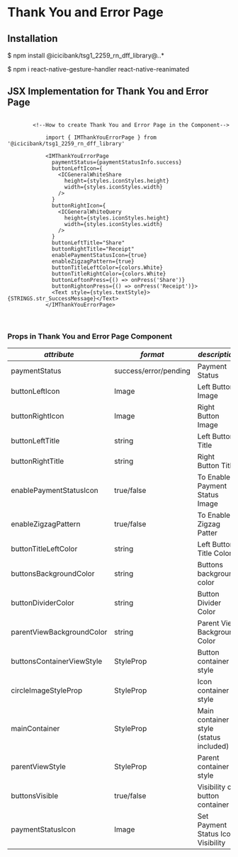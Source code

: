 # Thank You and Error Page

## Installation

$ npm install @icicibank/tsg1_2259_rn_dff_library@*.*.*

<!--Other dependencies using npm -->

$ npm i react-native-gesture-handler react-native-reanimated

## JSX Implementation for Thank You and Error Page

```JSX

        <!--How to create Thank You and Error Page in the Component-->

            import { IMThankYouErrorPage } from '@icicibank/tsg1_2259_rn_dff_library'

            <IMThankYouErrorPage
              paymentStatus={paymentStatusInfo.success}
              buttonLeftIcon={
                <ICGeneralWhiteShare
                  height={styles.iconStyles.height}
                  width={styles.iconStyles.width}
                />
              }
              buttonRightIcon={
                <ICGeneralWhiteQuery
                  height={styles.iconStyles.height}
                  width={styles.iconStyles.width}
                />
              }
              buttonLeftTitle="Share"
              buttonRightTitle="Receipt"
              enablePaymentStatusIcon={true}
              enableZigzagPattern={true}
              buttonTitleLeftColor={colors.White}
              buttonTitleRightColor={colors.White}
              buttonLeftonPress={() => onPress('Share')}
              buttonRightonPress={() => onPress('Receipt')}>
              <Text style={styles.textStyle}>{STRINGS.str_SuccessMessage}</Text>
            </IMThankYouErrorPage>
```
<br/>

### Props in Thank You and Error Page Component

| **_attribute_**           | **_format_**          | **_description_**                  | **_isRequired_** |
| ------------------------- | --------------------- | ---------------------------------- | ---------------- |
| paymentStatus             | success/error/pending | Payment Status                     | Mandatory        |
| buttonLeftIcon            | Image                 | Left Button Image                  | Optional         |
| buttonRightIcon           | Image                 | Right Button Image                 | Optional         |
| buttonLeftTitle           | string                | Left Button Title                  | Mandatory        |
| buttonRightTitle          | string                | Right Button Title                 | Mandatory        |
| enablePaymentStatusIcon   | true/false            | To Enable Payment Status Image     | Optional         |
| enableZigzagPattern       | true/false            | To Enable Zigzag Patter            | Optional         |
| buttonTitleLeftColor      | string                | Left Button Title Color            | Optional         |
| buttonsBackgroundColor    | string                | Buttons background color           | Optional         |
| buttonDividerColor        | string                | Button Divider Color               | Optional         |
| parentViewBackgroundColor | string                | Parent View Background Color       | Optional         |
| buttonsContainerViewStyle | StyleProp<ViewStyle>  | Button container style             | Optional         |
| circleImageStyleProp      | StyleProp<ViewStyle>  | Icon container style               | Optional         |
| mainContainer             | StyleProp<ViewStyle>  | Main container style (status included)| Optional      |
| parentViewStyle           | StyleProp<ViewStyle>  | Parent container style             | Optional         |
| buttonsVisible            | true/false            | Visibility of button container     | Optional         |
| paymentStatusIcon         | Image                 | Set Payment Status Icon Visibility | Optional         |

<br/>
<br/>
